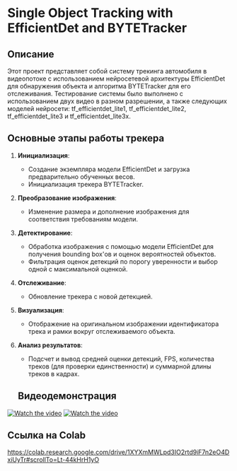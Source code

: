 # Single Object Tracking with EfficientDet and BYTETracker

## Описание

Этот проект представляет собой систему трекинга автомобиля в видеопотоке с использованием нейросетевой архитектуры EfficientDet для обнаружения объекта и алгоритма BYTETracker для его отслеживания. Тестирование системы было выполнено с использованием двух видео в разном разрешении, а также следующих моделей нейросети: tf_efficientdet_lite1, tf_efficientdet_lite2, tf_efficientdet_lite3 и tf_efficientdet_lite3x.

## Основные этапы работы трекера

1. **Инициализация**:
   - Создание экземпляра модели EfficientDet и загрузка предварительно обученных весов.
   - Инициализация трекера BYTETracker.

3. **Преобразование изображения**:
   - Изменение размера и дополнение изображения для соответствия требованиям модели.

4. **Детектирование**:
   - Обработка изображения с помощью модели EfficientDet для получения bounding box'ов и оценок вероятностей объектов.
   - Фильтрация оценок детекций по порогу уверенности и выбор одной с максимальной оценкой.

5. **Отслеживание**:
   - Обновление трекера с новой детекцией.

6. **Визуализация**:
   - Отображение на оригинальном изображении идентификатора трека и рамки  вокруг отслеживаемого объекта.

7. **Анализ результатов**:
   - Подсчет и вывод средней оценки детекций, FPS, количества треков (для проверки единственности) и суммарной длины треков в кадрах.

   ## Видеодемонстрация

[![Watch the video](https://img.youtube.com/vi/wf9_lemPlVo/hqdefault.jpg)](https://www.youtube.com/watch?v=wf9_lemPlVo)
[![Watch the video](https://img.youtube.com/vi/wHlWy0dvyQo/hqdefault.jpg)](https://www.youtube.com/watch?v=wHlWy0dvyQo)
  
   ## Ссылка на Colab
   https://colab.research.google.com/drive/1XYXmMWLpd3IO2rtd9iF7n2eO4DxiUyTr#scrollTo=Lt-44kHrH1yO
